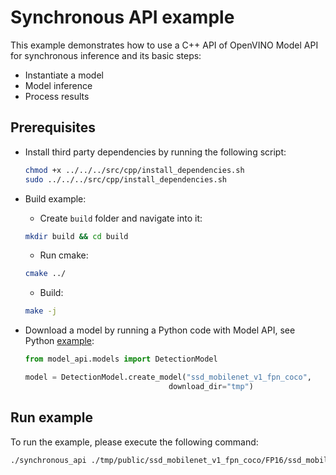 # Synchronous API example

This example demonstrates how to use a C++ API of OpenVINO Model API for synchronous inference and its basic steps:

- Instantiate a model
- Model inference
- Process results

## Prerequisites

- Install third party dependencies by running the following script:

  ```bash
  chmod +x ../../../src/cpp/install_dependencies.sh
  sudo ../../../src/cpp/install_dependencies.sh
  ```

- Build example:

  - Create `build` folder and navigate into it:

  ```bash
  mkdir build && cd build
  ```

  - Run cmake:

  ```bash
  cmake ../
  ```

  - Build:

  ```bash
  make -j
  ```

- Download a model by running a Python code with Model API, see Python [example](../../python/synchronous_api/README.md):

  ```python
  from model_api.models import DetectionModel

  model = DetectionModel.create_model("ssd_mobilenet_v1_fpn_coco",
                                  download_dir="tmp")
  ```

## Run example

To run the example, please execute the following command:

```bash
./synchronous_api ./tmp/public/ssd_mobilenet_v1_fpn_coco/FP16/ssd_mobilenet_v1_fpn_coco.xml <path_to_image>
```
